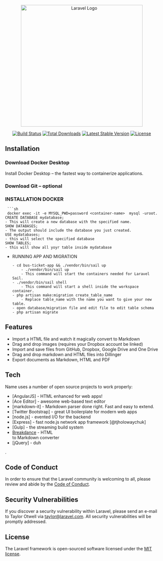 <p align="center"><a href="https://laravel.com" target="_blank"><img src="https://raw.githubusercontent.com/laravel/art/master/logo-lockup/5%20SVG/2%20CMYK/1%20Full%20Color/laravel-logolockup-cmyk-red.svg" width="400" alt="Laravel Logo"></a></p>

<p align="center">
<a href="https://github.com/laravel/framework/actions"><img src="https://github.com/laravel/framework/workflows/tests/badge.svg" alt="Build Status"></a>
<a href="https://packagist.org/packages/laravel/framework"><img src="https://img.shields.io/packagist/dt/laravel/framework" alt="Total Downloads"></a>
<a href="https://packagist.org/packages/laravel/framework"><img src="https://img.shields.io/packagist/v/laravel/framework" alt="Latest Stable Version"></a>
<a href="https://packagist.org/packages/laravel/framework"><img src="https://img.shields.io/packagist/l/laravel/framework" alt="License"></a>
</p>
<h2 class="code-line" data-line-start=1 data-line-end=2 ><a id="Installation_1"></a>Installation</h2>
<h3 class="code-line" data-line-start=2 data-line-end=3 ><a id="Download_Docker_Desktop_2"></a>Download Docker Desktop</h3>
<p class="has-line-data" data-line-start="3" data-line-end="4">Install Docker Desktop – the fastest way to containerize applications.</p>
<h3 class="code-line" data-line-start=4 data-line-end=5 ><a id="Download_Git__optional_4"></a>Download Git – optional</h3>
<h3 class="code-line" data-line-start=5 data-line-end=6 ><a id="INSTALLATION_DOCKER_5"></a>INSTALLATION DOCKER</h3>
<pre><code> ```sh
 docker exec -it -e MYSQL_PWD=password &lt;container-name&gt;  mysql -uroot.
CREATE DATABASE mydatabase;
- This will create a new database with the specified name.
SHOW DATABASES;
- The output should include the database you just created.
USE mydatabases;
- this will select the specified database
SHOW TABLES;
- this will show all yoyr table inside mydatabase
</code></pre>
<ul>
<li class="has-line-data" data-line-start="17" data-line-end="28">RUNNING APP AND MIGRATION<pre><code class="has-line-data" data-line-start="19" data-line-end="28" class="language-sh">- <span class="hljs-built_in">cd</span> bus-ticket-app &amp;&amp; ./vendor/bin/sail up
    - ./vendor/bin/sail up
    - This <span class="hljs-built_in">command</span> will start the containers needed <span class="hljs-keyword">for</span> Laravel Sail.
- ./vendor/bin/sail shell
    - This <span class="hljs-built_in">command</span> will start a shell inside the workspace container.
- php artisan make:migration create_table_name
    - Replace table_name with the name you want to give your new table.
- open database/migration file and edit file to edit table schema
- php artisan migrate
</code></pre>
</li>
</ul>
<h2 class="code-line" data-line-start=28 data-line-end=29 ><a id="Features_28"></a>Features</h2>
<ul>
<li class="has-line-data" data-line-start="30" data-line-end="31">Import a HTML file and watch it magically convert to Markdown</li>
<li class="has-line-data" data-line-start="31" data-line-end="32">Drag and drop images (requires your Dropbox account be linked)</li>
<li class="has-line-data" data-line-start="32" data-line-end="33">Import and save files from GitHub, Dropbox, Google Drive and One Drive</li>
<li class="has-line-data" data-line-start="33" data-line-end="34">Drag and drop markdown and HTML files into Dillinger</li>
<li class="has-line-data" data-line-start="34" data-line-end="36">Export documents as Markdown, HTML and PDF</li>
</ul>
<h2 class="code-line" data-line-start=36 data-line-end=37 ><a id="Tech_36"></a>Tech</h2>
<p class="has-line-data" data-line-start="37" data-line-end="38">Name uses a number of open source projects to work properly:</p>
<ul>
<li class="has-line-data" data-line-start="38" data-line-end="39">[AngularJS] - HTML enhanced for web apps!</li>
<li class="has-line-data" data-line-start="39" data-line-end="40">[Ace Editor] - awesome web-based text editor</li>
<li class="has-line-data" data-line-start="40" data-line-end="41">[markdown-it] - Markdown parser done right. Fast and easy to extend.</li>
<li class="has-line-data" data-line-start="41" data-line-end="42">[Twitter Bootstrap] - great UI boilerplate for modern web apps</li>
<li class="has-line-data" data-line-start="42" data-line-end="43">[node.js] - evented I/O for the backend</li>
<li class="has-line-data" data-line-start="43" data-line-end="44">[Express] - fast node.js network app framework [@tjholowaychuk]</li>
<li class="has-line-data" data-line-start="44" data-line-end="45">[Gulp] - the streaming build system</li>
<li class="has-line-data" data-line-start="45" data-line-end="47"><a href="https://breakdance.github.io/breakdance/">Breakdance</a> - HTML<br>
to Markdown converter</li>
<li class="has-line-data" data-line-start="47" data-line-end="49">[jQuery] - duh</li>
</ul>.

## Code of Conduct

In order to ensure that the Laravel community is welcoming to all, please review and abide by the [Code of Conduct](https://laravel.com/docs/contributions#code-of-conduct).

## Security Vulnerabilities

If you discover a security vulnerability within Laravel, please send an e-mail to Taylor Otwell via [taylor@laravel.com](mailto:taylor@laravel.com). All security vulnerabilities will be promptly addressed.

## License

The Laravel framework is open-sourced software licensed under the [MIT license](https://opensource.org/licenses/MIT).
